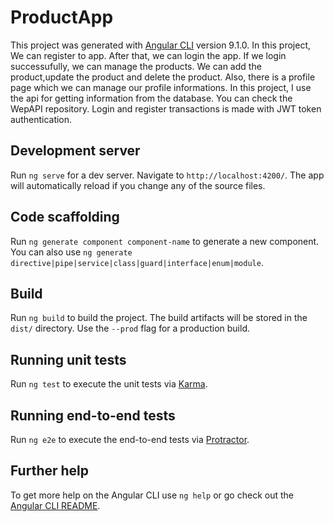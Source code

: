 # ProductApp

This project was generated with [Angular CLI](https://github.com/angular/angular-cli) version 9.1.0. In this project, We can register to app. After that, we can login the app. If we login successufully, we can manage the products. We can add the product,update the product and delete the product. Also, there is a profile page which we can manage our profile informations. In this project, I use the api for getting information from the database. You can check the WepAPI repository. Login and register transactions is made with JWT token authentication.

## Development server

Run `ng serve` for a dev server. Navigate to `http://localhost:4200/`. The app will automatically reload if you change any of the source files.

## Code scaffolding

Run `ng generate component component-name` to generate a new component. You can also use `ng generate directive|pipe|service|class|guard|interface|enum|module`.

## Build

Run `ng build` to build the project. The build artifacts will be stored in the `dist/` directory. Use the `--prod` flag for a production build.

## Running unit tests

Run `ng test` to execute the unit tests via [Karma](https://karma-runner.github.io).

## Running end-to-end tests

Run `ng e2e` to execute the end-to-end tests via [Protractor](http://www.protractortest.org/).

## Further help

To get more help on the Angular CLI use `ng help` or go check out the [Angular CLI README](https://github.com/angular/angular-cli/blob/master/README.md).
